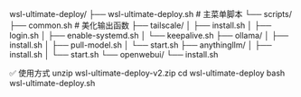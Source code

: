 wsl-ultimate-deploy/
├── wsl-ultimate-deploy.sh        # 主菜单脚本
└── scripts/
    ├── common.sh                 # 美化输出函数
    ├── tailscale/
    │   ├── install.sh
    │   ├── login.sh
    │   ├── enable-systemd.sh
    │   └── keepalive.sh
    ├── ollama/
    │   ├── install.sh
    │   ├── pull-model.sh
    │   └── start.sh
    ├── anythingllm/
    │   ├── install.sh
    │   └── start.sh
    └── openwebui/
        └── install.sh


✅ 使用方式
unzip wsl-ultimate-deploy-v2.zip
cd wsl-ultimate-deploy
bash wsl-ultimate-deploy.sh

